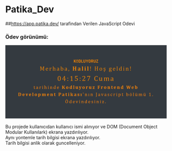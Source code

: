 # Patika_Dev
##https://app.patika.dev/ tarafindan Verilen JavaScript Odevi

### Ödev görünümü:

![img](images/clock.png)

Bu projede kullanıcıdan kullanıcı ismi alınıyor ve DOM (Document Object Modular Kullanılark) ekrana yazdırılıyor.  
Aynı yontemle tarih bilgisi ekrana yazdırılıyor.  
Tarih bilgisi anlik olarak guncelleniyor.



